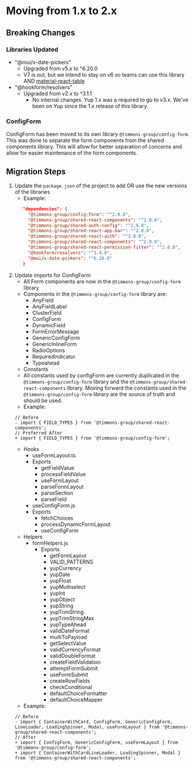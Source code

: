 # Moving from 1.x to 2.x #

## Breaking Changes ##
### Libraries Updated ###
 - "@mui/x-date-pickers"
   - Upgraded from v5.x to ^6.20.0
   - V7 is out, but we intend to stay on v6 so teams can use this library AND [material-react-table](https://www.material-react-table.com/docs/getting-started/install)
 - "@hookform/resolvers"
   - Upgraded from v2.x to ^3.1.1
     - No internal changes. Yup 1.x was a required to go to v3.x. We've been on Yup since the 1.x release of this library.

### ConfigForm ###
ConfigForm has been moved to its own library `@timmons-group/config-form`. This was done to separate the form components from the shared components library. This will allow for better separation of concerns and allow for easier maintenance of the form components.


## Migration Steps ##
1. Update the `package.json` of the project to add OR use the new versions of the libraries
   - Example:
   ```json
      "dependencies": {
        "@timmons-group/config-form": "^2.0.0",
        "@timmons-group/shared-react-components": "^2.0.0",
        "@timmons-group/shared-auth-config": "^2.0.0",
        "@timmons-group/shared-react-app-bar": "^2.0.0",
        "@timmons-group/shared-react-auth": "^2.0.0",
        "@timmons-group/shared-react-components": "^2.0.0",
        "@timmons-group/shared-react-permission-filter": "^2.0.0",
        "@hookform/resolvers": "^3.4.0",
        "@mui/x-date-pickers": "^6.20.0"
      }
     ```
2. Update imports for ConfigForm
    - All Form components are now in the `@timmons-group/config-form` library
     - Components in the `@timmons-group/config-form` library are:
       - AnyField
       - AnyFieldLabel
       - ClusterField
       - ConfigForm
       - DynamicField
       - FormErrorMessage
       - GenericConfigForm
       - GenericInlineForm
       - RadioOptions
       - RequiredIndicator
       - Typeahead
     - Constants
      - All constants used by configForm are currently duplicated in the `@timmons-group/config-form` library and the `@timmons-group/shared-react-components` library. Moving forward the constants used in the `@timmons-group/config-form` library are the source of truth and should be used.
      - Example:
      ```tsx
      // Before
      - import { FIELD_TYPES } from '@timmons-group/shared-react-components';
      // Preferred After
      + import { FIELD_TYPES } from '@timmons-group/config-form';
      ```
    - Hooks
      - useFormLayout.ts
       - Exports
         - getFieldValue
         - processFieldValue
         - useFormLayout
         - parseFormLayout
         - parseSection
         - parseField
      - useConfigForm.js
       - Exports
         - fetchChoices
         - processDynamicFormLayout
         - useConfigForm
    - Helpers
      - formHelpers.js
        - Exports
          - getFormLayout
          - VALID_PATTERNS
          - yupCurrency
          - yupDate
          - yupFloat
          - yupMultiselect
          - yupInt
          - yupObject
          - yupString
          - yupTrimString
          - yupTrimStringMax
          - yupTypeAhead
          - validDateFormat
          - multiToPayload
          - getSelectValue
          - validCurrencyFormat
          - validDoubleFormat
          - createFieldValidation
          - attemptFormSubmit
          - useFormSubmit
          - createRowFields
          - checkConditional
          - defaultChoiceFormatter
          - defaultChoiceMapper
    - Example:
    ```tsx
    // Before
    - import { ContainerWithCard, ConfigForm, GenericConfigForm, LineLoader, LoadingSpinner, Modal, useFormLayout } from '@timmons-group/shared-react-components';
    // After
    + import { ConfigForm, GenericConfigForm, useFormLayout } from '@timmons-group/config-form';
    + import { ContainerWithCardLineLoader, LoadingSpinner, Modal } from '@timmons-group/shared-react-components';
    ```
